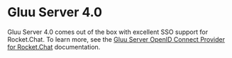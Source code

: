 # Gluu Server 4.0

Gluu Server 4.0 comes out of the box with excellent SSO support for Rocket.Chat. To learn more, see the [Gluu Server OpenID Connect Provider for Rocket.Chat](https://gluu.org/docs/gluu-server/4.0/integration/saas/rocketchat/) documentation.
